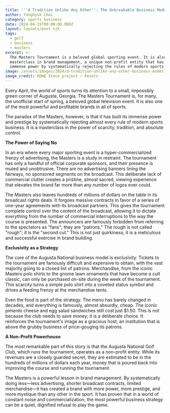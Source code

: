 ```yaml
---
title: '''A Tradition Unlike Any Other'': The Unbreakable Business Model of the Masters'
author: Yonghyuk Choi
category: sports business
date: 2024-04-15T00:00:00.000Z
layout: layouts/post.njk
tags:
  - golf
  - business
  - masters
excerpt: >-
  The Masters Tournament is a beloved global sporting event. It is also a
  masterclass in brand management, a unique non-profit entity that has built its
  immense power by systematically rejecting the rules of modern sports business.
image: /assets/images/2024/a-tradition-unlike-any-other-business-model.jpg
image_credit: RDNE Stock project — Pexels
---
```


Every April, the world of sports turns its attention to a small, impossibly green corner of Augusta, Georgia. The Masters Tournament is, for many, the unofficial start of spring, a beloved global television event. It is also one of the most powerful and profitable brands in all of sports.

The paradox of the Masters, however, is that it has built its immense power and prestige by systematically rejecting almost every rule of modern sports business. It is a masterclass in the power of scarcity, tradition, and absolute control.

**The Power of Saying No**

In an era where every major sporting event is a hyper-commercialized frenzy of advertising, the Masters is a study in restraint. The tournament has only a handful of official corporate sponsors, and their presence is muted and unobtrusive. There are no advertising banners lining the fairways, no sponsored segments on the broadcast. This deliberate lack of commercial clutter creates a pristine, almost sacred, viewing experience that elevates the brand far more than any number of logos ever could.

The Masters also leaves hundreds of millions of dollars on the table in its broadcast rights deals. It forgoes massive contracts in favor of a series of one-year agreements with its broadcast partners. This gives the tournament complete control over the content of the broadcast, allowing it to dictate everything from the number of commercial interruptions to the way the course is presented. The announcers are famously forbidden from referring to the spectators as "fans"; they are "patrons." The rough is not called "rough"; it is the "second cut." This is not just quirkiness; it is a meticulous and successful exercise in brand building.

**Exclusivity as a Strategy**

The core of the Augusta National business model is exclusivity. Tickets to the tournament are famously difficult and expensive to obtain, with the vast majority going to a closed list of patrons. Merchandise, from the iconic Masters polo shirts to the gnome lawn ornaments that have become a cult classic, can only be purchased on-site during the week of the tournament. This scarcity turns a simple polo shirt into a coveted status symbol and drives a feeding frenzy at the merchandise tents.

Even the food is part of the strategy. The menu has barely changed in decades, and everything is famously, almost absurdly, cheap. The iconic pimento cheese and egg salad sandwiches still cost just $1.50. This is not because the club needs to save money; it is a deliberate choice. It reinforces the tournament's image as a gracious host, an institution that is above the grubby business of price-gouging its patrons.

**A Non-Profit Powerhouse**

The most remarkable part of this story is that the Augusta National Golf Club, which runs the tournament, operates as a non-profit entity. While its revenues are a closely guarded secret, they are estimated to be in the hundreds of millions of dollars each year, money that is poured back into improving the course and running the tournament.

The Masters is a powerful lesson in brand management. By systematically doing less—less advertising, shorter broadcast contracts, limited merchandise—it has created a brand with more power, more prestige, and more mystique than any other in the sport. It has proven that in a world of constant noise and commercialization, the most powerful business strategy can be a quiet, dignified refusal to play the game.
